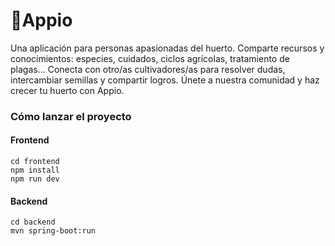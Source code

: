 # 🥬Appio

Una aplicación para personas apasionadas del huerto. Comparte recursos y conocimientos: especies, cuidados, ciclos agrícolas, tratamiento de plagas...
Conecta con otro/as cultivadores/as para resolver dudas, intercambiar semillas y compartir logros.
Únete a nuestra comunidad y haz crecer tu huerto con Appio.


### Cómo lanzar el proyecto


#### Frontend

```
cd frontend
npm install 
npm run dev
```

#### Backend

```
cd backend 
mvn spring-boot:run
```
